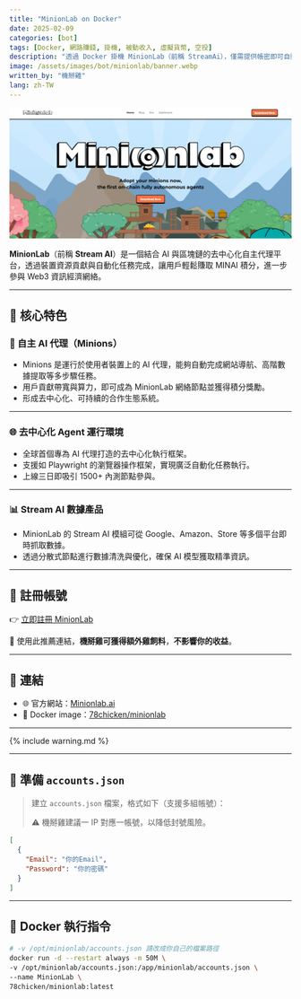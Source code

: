 ```yaml
---
title: "MinionLab on Docker"
date: 2025-02-09
categories: [bot]
tags: [Docker, 網路賺錢, 掛機, 被動收入, 虛擬貨幣, 空投]
description: "透過 Docker 掛機 MinionLab（前稱 StreamAi），僅需提供帳密即可自動化執行，轉換閒置資源為收益。"
image: /assets/images/bot/minionlab/banner.webp
written_by: "機掰雞"
lang: zh-TW
---
```


![MinionLab 封面圖](/assets/images/bot/minionlab/banner.webp)

**MinionLab**（前稱 **Stream AI**）是一個結合 AI 與區塊鏈的去中心化自主代理平台，透過裝置資源貢獻與自動化任務完成，讓用戶輕鬆賺取 MINAI 積分，進一步參與 Web3 資訊經濟網絡。

---

## 🌟 核心特色

### 🤖 自主 AI 代理（Minions）

- Minions 是運行於使用者裝置上的 AI 代理，能夠自動完成網站導航、高階數據提取等多步驟任務。
- 用戶貢獻帶寬與算力，即可成為 MinionLab 網絡節點並獲得積分獎勵。
- 形成去中心化、可持續的合作生態系統。

---

### 🌐 去中心化 Agent 運行環境

- 全球首個專為 AI 代理打造的去中心化執行框架。
- 支援如 Playwright 的瀏覽器操作框架，實現廣泛自動化任務執行。
- 上線三日即吸引 1500+ 內測節點參與。

---

### 📊 Stream AI 數據產品

- MinionLab 的 Stream AI 模組可從 Google、Amazon、Store 等多個平台即時抓取數據。
- 透過分散式節點進行數據清洗與優化，確保 AI 模型獲取精準資訊。

---

## 📝 註冊帳號

👉 [立即註冊 MinionLab](https://invite.minionlab.io/?referralCode=EanPSszy)

🎉 使用此推薦連結，**機掰雞可獲得額外雞飼料**，**不影響你的收益**。

---

## 🔗 連結

- 🌐 官方網站：[Minionlab.ai](https://www.minionlab.ai/)
- 🐳 Docker image：[78chicken/minionlab](https://hub.docker.com/r/78chicken/minionlab)

---

{% include warning.md %}

---

## 📄 準備 `accounts.json`

> 建立 `accounts.json` 檔案，格式如下（支援多組帳號）：
>
> ⚠️ 機掰雞建議一 IP 對應一帳號，以降低封號風險。
```json
[
  {
    "Email": "你的Email",
    "Password": "你的密碼"
  }
]
```
---

## 🐳 Docker 執行指令
```bash
# -v /opt/minionlab/accounts.json 請改成你自己的檔案路徑
docker run -d --restart always -m 50M \
-v /opt/minionlab/accounts.json:/app/minionlab/accounts.json \
--name MinionLab \
78chicken/minionlab:latest
```
